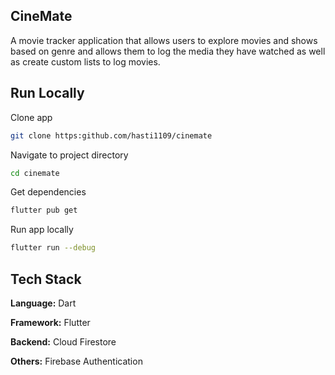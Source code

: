 
## CineMate

A movie tracker application that allows users to explore movies and shows based on genre and allows them to log the media they have watched as well as create custom lists to log movies.


## Run Locally

Clone app

```bash
git clone https:github.com/hasti1109/cinemate
```

Navigate to project directory

```bash
cd cinemate
```

Get dependencies

```bash
flutter pub get
```

Run app locally

```bash
flutter run --debug
```
    
## Tech Stack

**Language:** Dart

**Framework:** Flutter

**Backend:** Cloud Firestore

**Others:** Firebase Authentication

